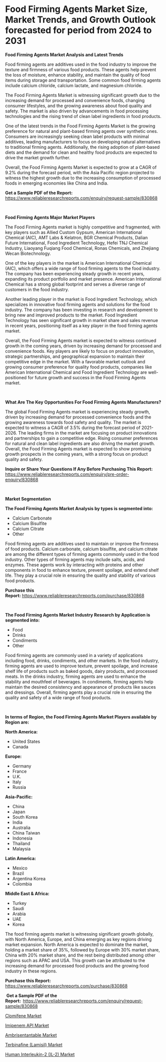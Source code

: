 <p><h1>Food Firming Agents Market Size, Market Trends, and Growth Outlook forecasted for period from 2024 to 2031</h1></p><p><strong>Food Firming Agents Market Analysis and Latest Trends</strong></p>
<p><p>Food firming agents are additives used in the food industry to improve the texture and firmness of various food products. These agents help prevent the loss of moisture, enhance stability, and maintain the quality of food items during storage and transportation. Some common food firming agents include calcium chloride, calcium lactate, and magnesium chloride.</p><p>The Food Firming Agents Market is witnessing significant growth due to the increasing demand for processed and convenience foods, changing consumer lifestyles, and the growing awareness about food quality and safety. The market is also driven by advancements in food processing technologies and the rising trend of clean label ingredients in food products.</p><p>One of the latest trends in the Food Firming Agents Market is the growing preference for natural and plant-based firming agents over synthetic ones. Consumers are increasingly seeking clean label products with minimal additives, leading manufacturers to focus on developing natural alternatives to traditional firming agents. Additionally, the rising adoption of plant-based diets and the demand for clean and healthy food products are expected to drive the market growth further.</p><p>Overall, the Food Firming Agents Market is expected to grow at a CAGR of 9.2% during the forecast period, with the Asia Pacific region projected to witness the highest growth due to the increasing consumption of processed foods in emerging economies like China and India.</p></p>
<p><strong>Get a Sample PDF of the Report:&nbsp;</strong> <a href="https://www.reliableresearchreports.com/enquiry/request-sample/830868">https://www.reliableresearchreports.com/enquiry/request-sample/830868</a></p>
<p>&nbsp;</p>
<p><strong>Food Firming Agents Major Market Players</strong></p>
<p><p>The Food Firming Agents market is highly competitive and fragmented, with key players such as Allied Custom Gypsum, American International Chemical (AIC), AMT Labs & Kelatron, BGR Chemical Products, Dalian Future International, Food Ingredient Technology, Hefei TNJ Chemical Industry, Liaoyang Fuqiang Food Chemical, Ronas Chemicals, and Zhejiang Wecan Biotechnology. </p><p>One of the key players in the market is American International Chemical (AIC), which offers a wide range of food firming agents to the food industry. The company has been experiencing steady growth in recent years, expanding its product portfolio and market presence. American International Chemical has a strong global footprint and serves a diverse range of customers in the food industry.</p><p>Another leading player in the market is Food Ingredient Technology, which specializes in innovative food firming agents and solutions for the food industry. The company has been investing in research and development to bring new and improved products to the market. Food Ingredient Technology has seen significant growth in market share and sales revenue in recent years, positioning itself as a key player in the food firming agents market.</p><p>Overall, the Food Firming Agents market is expected to witness continued growth in the coming years, driven by increasing demand for processed and convenience foods. Key players are likely to focus on product innovation, strategic partnerships, and geographical expansion to maintain their competitive edge in the market. With a favorable market outlook and growing consumer preference for quality food products, companies like American International Chemical and Food Ingredient Technology are well-positioned for future growth and success in the Food Firming Agents market.</p></p>
<p>&nbsp;</p>
<p><strong>What Are The Key Opportunities For Food Firming Agents Manufacturers?</strong></p>
<p><p>The global Food Firming Agents market is experiencing steady growth, driven by increasing demand for processed convenience foods and the growing awareness towards food safety and quality. The market is expected to witness a CAGR of 3.5% during the forecast period of 2021-2026. The leading firms in the market are focusing on product innovations and partnerships to gain a competitive edge. Rising consumer preferences for natural and clean label ingredients are also driving the market growth. Overall, the Food Firming Agents market is expected to show promising growth prospects in the coming years, with a strong focus on product quality and safety.</p></p>
<p><strong>Inquire or Share Your Questions If Any Before Purchasing This Report:</strong> <a href="https://www.reliableresearchreports.com/enquiry/pre-order-enquiry/830868">https://www.reliableresearchreports.com/enquiry/pre-order-enquiry/830868</a></p>
<p>&nbsp;</p>
<p><strong>Market Segmentation</strong></p>
<p><strong>The Food Firming Agents Market Analysis by types is segmented into:</strong></p>
<p><ul><li>Calcium Carbonate</li><li>Calcium Bisulfite</li><li>Calcium Citrate</li><li>Other</li></ul></p>
<p><p>Food firming agents are additives used to maintain or improve the firmness of food products. Calcium carbonate, calcium bisulfite, and calcium citrate are among the different types of firming agents commonly used in the food industry. Other types of firming agents may include salts, acids, and enzymes. These agents work by interacting with proteins and other components in food to enhance texture, prevent spoilage, and extend shelf life. They play a crucial role in ensuring the quality and stability of various food products.</p></p>
<p><strong>Purchase this Report:&nbsp;</strong><a href="https://www.reliableresearchreports.com/purchase/830868">https://www.reliableresearchreports.com/purchase/830868</a></p>
<p>&nbsp;</p>
<p><strong>The Food Firming Agents Market Industry Research by Application is segmented into:</strong></p>
<p><ul><li>Food</li><li>Drinks</li><li>Condiments</li><li>Other</li></ul></p>
<p><p>Food firming agents are commonly used in a variety of applications including food, drinks, condiments, and other markets. In the food industry, firming agents are used to improve texture, prevent spoilage, and increase shelf life of products such as baked goods, dairy products, and processed meats. In the drinks industry, firming agents are used to enhance the stability and mouthfeel of beverages. In condiments, firming agents help maintain the desired consistency and appearance of products like sauces and dressings. Overall, firming agents play a crucial role in ensuring the quality and safety of a wide range of food products.</p></p>
<p>&nbsp;</p>
<p><strong>In terms of Region, the Food Firming Agents Market Players available by Region are:</strong></p>
<p>
    <p> <strong> North America: </strong>
        <ul>
            <li>United States</li>
            <li>Canada</li>
        </ul>
        </p> 
    <p> <strong> Europe: </strong>
        <ul>
            <li>Germany</li>
            <li>France</li>
            <li>U.K.</li>
            <li>Italy</li>
            <li>Russia</li>
        </ul>
        </p> 
    <p> <strong> Asia-Pacific: </strong>
        <ul>
            <li>China</li>
            <li>Japan</li>
            <li>South Korea</li>
            <li>India</li>
            <li>Australia</li>
            <li>China Taiwan</li>
            <li>Indonesia</li>
            <li>Thailand</li>
            <li>Malaysia</li>
        </ul>
        </p> 
    <p> <strong> Latin America: </strong>
        <ul>
            <li>Mexico</li>
            <li>Brazil</li>
            <li>Argentina Korea</li>
            <li>Colombia</li>
        </ul>
        </p> 
    <p> <strong> Middle East & Africa: </strong>
        <ul>
            <li>Turkey</li>
            <li>Saudi</li>
            <li>Arabia</li>
            <li>UAE</li>
            <li>Korea</li>
        </ul>
    </p>
    </p>
<p><p>The food firming agents market is witnessing significant growth globally, with North America, Europe, and China emerging as key regions driving market expansion. North America is expected to dominate the market, holding a market share of 35%, followed by Europe with 30% market share, China with 20% market share, and the rest being distributed among other regions such as APAC and USA. This growth can be attributed to the increasing demand for processed food products and the growing food industry in these regions.</p></p>
<p><strong>Purchase this Report: </strong><a href="https://www.reliableresearchreports.com/purchase/830868">https://www.reliableresearchreports.com/purchase/830868</a></p>
<p>&nbsp;<strong>Get a Sample PDF of the Report:&nbsp;&nbsp;</strong><a href="https://www.reliableresearchreports.com/enquiry/request-sample/830868">https://www.reliableresearchreports.com/enquiry/request-sample/830868</a></p>
<p><strong></strong></p>
<p><p><a href="https://medium.com/@itzelheller2005/clomifene-market-share-evolution-and-market-growth-trends-2024-2031-a5eacafcc3d5">Clomifene Market</a></p><p><a href="https://medium.com/@itzelheller2005/imipenem-api-market-trends-forecast-and-competitive-analysis-to-2031-d137d59a541d">Imipenem API Market</a></p><p><a href="https://medium.com/@itzelheller2005/ambrisentantable-market-insights-into-market-cagr-market-trends-and-growth-strategies-b399a341f9bd">Ambrisentantable Market</a></p><p><a href="https://medium.com/@itzelheller2005/terbinafine-lamisil-market-exploring-market-share-market-trends-and-future-growth-60480bee05fb">Terbinafine (Lamisil) Market</a></p><p><a href="https://medium.com/@itzelheller2005/human-interleukin-2-il-2-market-comprehensive-assessment-by-type-application-and-geography-405c675cacff">Human Interleukin-2 (IL-2) Market</a></p></p>